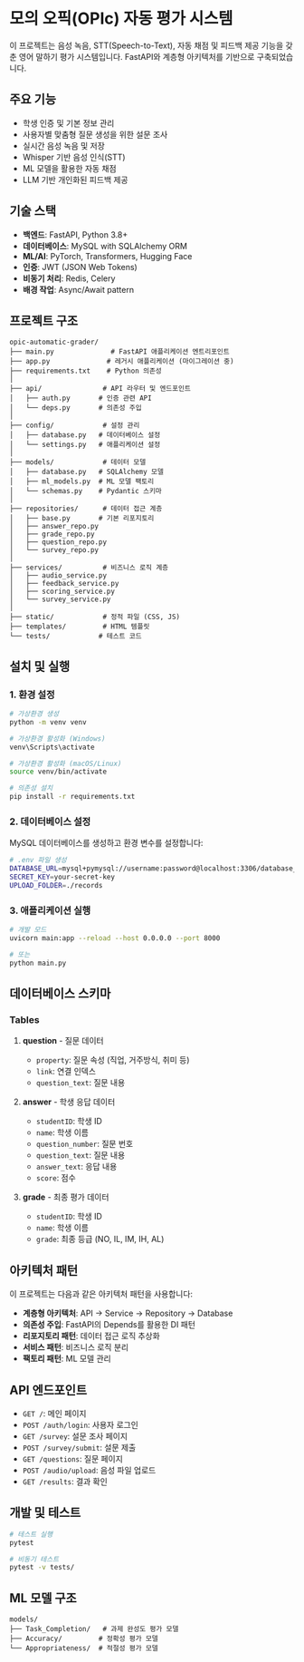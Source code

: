 # 모의 오픽(OPIc) 자동 평가 시스템

이 프로젝트는 음성 녹음, STT(Speech-to-Text), 자동 채점 및 피드백 제공 기능을 갖춘 영어 말하기 평가 시스템입니다. FastAPI와 계층형 아키텍처를 기반으로 구축되었습니다.

## 주요 기능

- 학생 인증 및 기본 정보 관리
- 사용자별 맞춤형 질문 생성을 위한 설문 조사
- 실시간 음성 녹음 및 저장
- Whisper 기반 음성 인식(STT)
- ML 모델을 활용한 자동 채점
- LLM 기반 개인화된 피드백 제공

## 기술 스택

- **백엔드**: FastAPI, Python 3.8+
- **데이터베이스**: MySQL with SQLAlchemy ORM
- **ML/AI**: PyTorch, Transformers, Hugging Face
- **인증**: JWT (JSON Web Tokens)
- **비동기 처리**: Redis, Celery
- **배경 작업**: Async/Await pattern

## 프로젝트 구조

```
opic-automatic-grader/
├── main.py              # FastAPI 애플리케이션 엔트리포인트
├── app.py              # 레거시 애플리케이션 (마이그레이션 중)
├── requirements.txt    # Python 의존성
│
├── api/               # API 라우터 및 엔드포인트
│   ├── auth.py       # 인증 관련 API
│   └── deps.py       # 의존성 주입
│
├── config/            # 설정 관리
│   ├── database.py   # 데이터베이스 설정
│   └── settings.py   # 애플리케이션 설정
│
├── models/            # 데이터 모델
│   ├── database.py   # SQLAlchemy 모델
│   ├── ml_models.py  # ML 모델 팩토리
│   └── schemas.py    # Pydantic 스키마
│
├── repositories/      # 데이터 접근 계층
│   ├── base.py       # 기본 리포지토리
│   ├── answer_repo.py
│   ├── grade_repo.py
│   ├── question_repo.py
│   └── survey_repo.py
│
├── services/          # 비즈니스 로직 계층
│   ├── audio_service.py
│   ├── feedback_service.py
│   ├── scoring_service.py
│   └── survey_service.py
│
├── static/            # 정적 파일 (CSS, JS)
├── templates/         # HTML 템플릿
└── tests/            # 테스트 코드
```

## 설치 및 실행

### 1. 환경 설정

```bash
# 가상환경 생성
python -m venv venv

# 가상환경 활성화 (Windows)
venv\Scripts\activate

# 가상환경 활성화 (macOS/Linux)
source venv/bin/activate

# 의존성 설치
pip install -r requirements.txt
```

### 2. 데이터베이스 설정

MySQL 데이터베이스를 생성하고 환경 변수를 설정합니다:

```bash
# .env 파일 생성
DATABASE_URL=mysql+pymysql://username:password@localhost:3306/database_name
SECRET_KEY=your-secret-key
UPLOAD_FOLDER=./records
```

### 3. 애플리케이션 실행

```bash
# 개발 모드
uvicorn main:app --reload --host 0.0.0.0 --port 8000

# 또는
python main.py
```

## 데이터베이스 스키마

### Tables

1. **question** - 질문 데이터
   - `property`: 질문 속성 (직업, 거주방식, 취미 등)
   - `link`: 연결 인덱스
   - `question_text`: 질문 내용

2. **answer** - 학생 응답 데이터
   - `studentID`: 학생 ID
   - `name`: 학생 이름
   - `question_number`: 질문 번호
   - `question_text`: 질문 내용
   - `answer_text`: 응답 내용
   - `score`: 점수

3. **grade** - 최종 평가 데이터
   - `studentID`: 학생 ID
   - `name`: 학생 이름
   - `grade`: 최종 등급 (NO, IL, IM, IH, AL)

## 아키텍처 패턴

이 프로젝트는 다음과 같은 아키텍처 패턴을 사용합니다:

- **계층형 아키텍처**: API → Service → Repository → Database
- **의존성 주입**: FastAPI의 Depends를 활용한 DI 패턴
- **리포지토리 패턴**: 데이터 접근 로직 추상화
- **서비스 패턴**: 비즈니스 로직 분리
- **팩토리 패턴**: ML 모델 관리

## API 엔드포인트

- `GET /`: 메인 페이지
- `POST /auth/login`: 사용자 로그인
- `GET /survey`: 설문 조사 페이지
- `POST /survey/submit`: 설문 제출
- `GET /questions`: 질문 페이지
- `POST /audio/upload`: 음성 파일 업로드
- `GET /results`: 결과 확인

## 개발 및 테스트

```bash
# 테스트 실행
pytest

# 비동기 테스트
pytest -v tests/
```

## ML 모델 구조

```
models/
├── Task_Completion/   # 과제 완성도 평가 모델
├── Accuracy/         # 정확성 평가 모델  
└── Appropriateness/  # 적절성 평가 모델
```